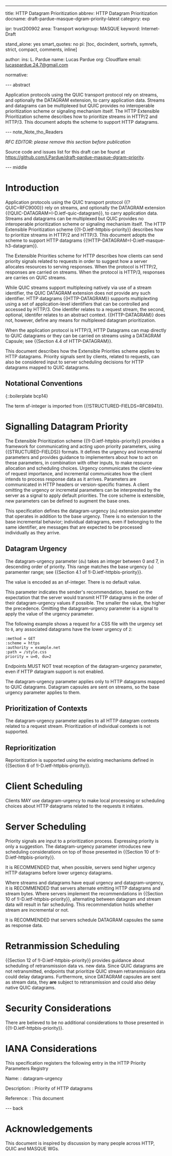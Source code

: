 ---
title: HTTP Datagram Prioritization
abbrev: HTTP Datagram Prioritization
docname: draft-pardue-masque-dgram-priority-latest
category: exp

ipr: trust200902
area: Transport
workgroup: MASQUE
keyword: Internet-Draft

stand_alone: yes
smart_quotes: no
pi: [toc, docindent, sortrefs, symrefs, strict, compact, comments, inline]

author:
    ins: L. Pardue
    name: Lucas Pardue
    org: Cloudflare
    email: lucaspardue.24.7@gmail.com

normative:

--- abstract

Application protocols using the QUIC transport protocol rely on streams, and
optionally the DATAGRAM extension, to carry application data. Streams and
datagrams can be multiplexed but QUIC provides no interoperable prioritization
scheme or signaling mechanism itself. The HTTP Extensible Prioritization scheme
describes how to prioritize streams in HTTP/2 and HTTP/3. This document adopts
the scheme to support HTTP datagrams.

--- note_Note_tho_Readers

*RFC EDITOR: please remove this section before publication*

Source code and issues list for this draft can be found at
<https://github.com/LPardue/draft-pardue-masque-dgram-priority>.

--- middle

# Introduction

Application protocols using the QUIC transport protocol {{?QUIC=RFC9000}} rely
on streams, and optionally the DATAGRAM extension
{{!QUIC-DATAGRAM=I-D.ietf-quic-datagram}}, to carry application data. Streams and
datagrams can be multiplexed but QUIC provides no interoperable prioritization
scheme or signaling mechanism itself. The HTTP Extensible Prioritization scheme
{{!I-D.ietf-httpbis-priority}} describes how to prioritize streams in HTTP/2 and
HTTP/3. This document adopts the scheme to support HTTP datagrams
{{!HTTP-DATAGRAM=I-D.ietf-masque-h3-datagram}}.

The Extensible Priorities scheme for HTTP describes how clients can send
priority signals related to requests in order to suggest how a server allocates
resources to serving responses. When the protocol is HTTP/2, responses are
carried on streams. When the protocol is HTTP/3, responses are carries on QUIC
streams.

While QUIC streams support multiplexing natively via use of a stream identifier,
the QUIC DATAGRAM extension does not provide any such identifier. HTTP datagrams
{{HTTP-DATAGRAM}} supports multiplexting using a set of application-level
identifiers that can be controlled and accessed by HTTP/3. One identifer relates
to a request stream, the second, optional, identifer relates to an abstract
context. {{HTTP-DATAGRAM}} does not, however, define any means for multiplexed
datagram prioritization.

When the application protocol is HTTP/3, HTTP Datagrams can map directly to QUIC
datagrams or they can be carried on streams using a DATAGRAM Capsule; see
{{Section 4.4 of HTTP-DATAGRAM}}.

This document describes how the Extensible Priorities scheme applies to HTTP
datagrams. Priority signals sent by clients, related to requests, can also be
considered input to server scheduling decisions for HTTP datagrams mapped to
QUIC datagrams.


## Notational Conventions

{::boilerplate bcp14}

The term sf-integer is imported from {{!STRUCTURED-FIELDS=RFC8941}}.

# Signalling Datagram Priority

The Extensible Prioritization scheme {{!I-D.ietf-httpbis-priority}} provides a
framework for communicating and acting upon priority parameters, using
{{STRUCTURED-FIELDS}} formats. It defines the urgency and incremental parameters
and provides guidance to implementers about how to act on these parameters, in
combination with other inputs, to make resource allocation and scheduling
choices. Urgency communicates the client-view of request importance, and
incremental communicates how the client intends to process response data as it
arrives. Parameters are communicated in HTTP headers or version-specific frames.
A client omitting the urgency or incremetal parameters can be interprested by
the server as a signal to apply default priorities. The core scheme is
extensible, new parameters can be defined to augment the base ones.

This specification defines the datagram-urgency (`du`) extension parameter that
operates in addition to the base urgency. There is no extension to the base
incremental behavior; individual datragrams, even if belonging to the same
identifier, are messages that are expected to be processed individually as they
arrive.

## Datagram Urgency

The datagram-urgency parameter (`du`) takes an integer between 0 and 7, in
descending order of priority. This range matches the base urgency (`u`)
paramenter range; see {{Section 4.1 of !I-D.ietf-httpbis-priority}}.

The value is encoded as an sf-integer. There is no default value.

This parameter indicates the sender's recommendation, based on the expectation
that the server would transmit HTTP datagrams in the order of their
datagram-urgency values if possible. The smaller the value, the higher the
precedence. Omitting the datagram-urgency parameter is a signal to apply the
value of the urgency parameter.

The following example shows a request for a CSS file with the urgency set to
`0`, any associated datagrams have the lower urgency of `2`:

~~~ example
:method = GET
:scheme = https
:authority = example.net
:path = /style.css
priority = u=0, du=2
~~~

Endpoints MUST NOT treat reception of the datagram-urgency parameter, even if
HTTP datagram support is not enabled.

The datagram-urgency parameter applies only to HTTP datagrams mapped to QUIC
datagrams. Datagram capsules are sent on streams, so the base urgency parameter
applies to them.

## Prioritization of Contexts

The datagram-urgency parameter applies to all HTTP datagram contexts related to
a request stream. Prioritization of individual contexts is not supported.

## Reprioritization

Reprioritization is supported using the existing mechanisms defined in {{Section
6 of !I-D.ietf-httpbis-priority}}.

# Client Scheduling

Clients MAY use datagram-urgency to make local processing or scheduling choices
about HTTP datagrams related to the requests it initiates.

# Server Scheduling

Priority signals are input to a prioritization process. Expressing priority is
only a suggestion. The datagram-urgency parameter introduces new scheduling
considerations on top of those presented in {{Section 10 of
!I-D.ietf-httpbis-priority}}.

It is RECOMMENDED that, when possible, servers send higher urgency HTTP
datagrams before lower urgency datagrams.

Where streams and datagrams have equal urgency and datagram-urgency, it is
RECOMMENDED that servers alternate emitting HTTP datagrams and stream bytes.
Where servers implement the recommendations in {{Section 10 of
!I-D.ietf-httpbis-priority}}, alternating between datagram and stream data will
result in fair scheduling. This recommendation holds whether stream are
incremental or not.

It is RECOMMENDED that servers schedule DATAGRAM capsules the same as response
data.

# Retranmission Scheduling

{{Section 12 of !I-D.ietf-httpbis-priority}} provides guidance about scheduling
of retransmission data vs. new data. Since QUIC datagrams are not retransmitted,
endpoints that prioritize QUIC stream retransmission data could delay datagrams.
Furthermore, since DATAGRAM capsules are sent as stream data, they **are** subject
to retransmission and could also delay native QUIC datagrams.

# Security Considerations

There are believed to be no additional considerations to those presented in
{{!I-D.ietf-httpbis-priority}}.

# IANA Considerations

This specification registers the following entry in the HTTP Priority Parameters
Registry

Name:
: datagram-urgency

Description:
: Priority of HTTP datagrams

Reference:
: This document

--- back

# Acknowledgements

This document is inspired by discussion by many people across HTTP, QUIC and
MASQUE WGs.

